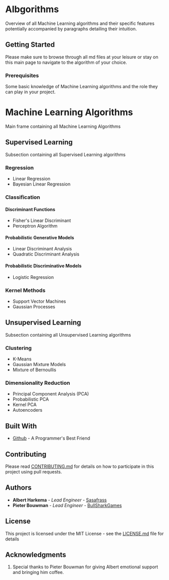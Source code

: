 # Albgorithms

Overview of all Machine Learning algorithms and their specific features potentially accompanied by paragraphs detailing their intuition.

## Getting Started

Please make sure to browse through all md files at your leisure or stay on this main page to navigate to the algorithm of your choice.

### Prerequisites

Some basic knowledge of Machine Learning algorithms and the role they can play in your project.

# Machine Learning Algorithms

Main frame containing all Machine Learning Algorithms

## Supervised Learning

Subsection containing all Supervised Learning algorithms

### Regression
* Linear Regression
* Bayesian Linear Regression

### Classification

#### Discriminant Functions

* Fisher's Linear Discriminant
* Perceptron Algorithm

#### Probabilistic Generative Models
* Linear Discriminant Analysis
* Quadratic Discriminant Analysis

#### Probabilistic Discriminative Models
* Logistic Regression

### Kernel Methods

* Support Vector Machines
* Gaussian Processes

## Unsupervised Learning

Subsection containing all Unsupervised Learning algorithms

### Clustering

* K-Means
* Gaussian Mixture Models
* Mixture of Bernoullis

### Dimensionality Reduction

* Principal Component Analysis (PCA)
* Probabilistic PCA
* Kernel PCA
* Autoencoders

## Built With

* [Github](http://github.com) - A Programmer's Best Friend

## Contributing

Please read [CONTRIBUTING.md](https://github.com/Sasafrass) for details on how to participate in this project using pull requests.

## Authors

* **Albert Harkema** - *Lead Engineer* - [Sasafrass](https://github.com/Sasafrass)
* **Pieter Bouwman** - *Lead Engineer* - [BullSharkGames](https://github.com/pibo98)

## License

This project is licensed under the MIT License - see the [LICENSE.md](LICENSE.md) file for details

## Acknowledgments

1. Special thanks to Pieter Bouwman for giving Albert emotional support and bringing him coffee.
